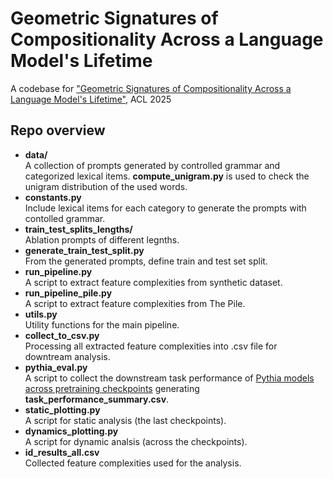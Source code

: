 # Geometric Signatures of Compositionality Across a Language Model's Lifetime
A codebase for ["Geometric Signatures of Compositionality Across a Language Model's Lifetime"](https://arxiv.org/abs/2410.01444), ACL 2025

## Repo overview
- **data/** <br /> A collection of prompts generated by controlled grammar and categorized lexical items. **compute_unigram.py** is used to check the unigram distribution of the used words.
- **constants.py** <br /> Include lexical items for each category to generate the prompts with contolled grammar.
- **train_test_splits_lengths/** <br /> Ablation prompts of different legnths. 
- **generate_train_test_split.py** <br /> From the generated prompts, define train and test set split.
- **run_pipeline.py** <br /> A script to extract feature complexities from synthetic dataset.
- **run_pipeline_pile.py** <br /> A script to extract feature complexities from The Pile.
- **utils.py** <br /> Utility functions for the main pipeline. 
- **collect_to_csv.py** <br /> Processing all extracted feature complexities into .csv file for downtream analysis.
- **pythia_eval.py** <br /> A script to collect the downstream task performance of [Pythia models across pretraining checkpoints](https://github.com/EleutherAI/pythia) generating **task_performance_summary.csv**.
- **static_plotting.py** <br /> A script for static analysis (the last checkpoints).
- **dynamics_plotting.py** <br /> A script for dynamic analsis (across the checkpoints).
- **id_results_all.csv** <br /> Collected feature complexities used for the analysis.


